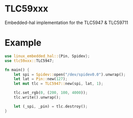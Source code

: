 # TLC59xxx

Embedded-hal implementation for the TLC5947 & TLC59711


# Example


```rust
use linux_embedded_hal::{Pin, Spidev};
use tlc59xxx::TLC5947;

fn main() {
    let spi = Spidev::open("/dev/spidev0.0").unwrap();
    let lat = Pin::new(127);
    let mut tlc = TLC5947::new(spi, lat, 1);

    tlc.set_rgb(0, (200, 100, 4000));
    tlc.write().unwrap();

    let (_spi, _pin) = tlc.destroy();
}
```